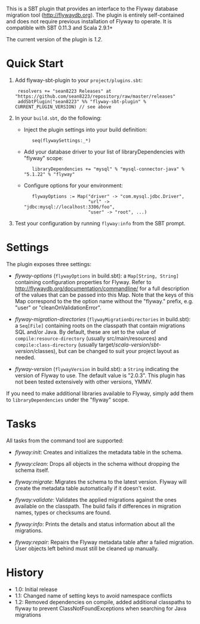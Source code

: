 This is a SBT plugin that provides an interface to the Flyway database
migration tool (<http://flywaydb.org>). The plugin is entirely self-contained
and does not require previous installation of Flyway to operate. It is
compatible with SBT 0.11.3 and Scala 2.9.1+

The current version of the plugin is *1.2*.


Quick Start
===========

1. Add flyway-sbt-plugin to your `project/plugins.sbt`:
    
		resolvers += "sean8223 Releases" at "https://github.com/sean8223/repository/raw/master/releases"
        addSbtPlugin("sean8223" %% "flyway-sbt-plugin" % CURRENT_PLUGIN_VERSION) // see above

2. In your `build.sbt`, do the following:
 
   * Inject the plugin settings into your build definition:

            seq(flywaySettings:_*)

   * Add your database driver to your list of libraryDependencies with "flyway" scope:

            libraryDependencies += "mysql" % "mysql-connector-java" % "5.1.22" % "flyway"

   * Configure options for your environment:

            flywayOptions := Map("driver" -> "com.mysql.jdbc.Driver",
                                 "url" -> "jdbc:mysql://localhost:3306/foo",
                                 "user" -> "root", ...) 
						 
3. Test your configuration by running `flyway:info` from the SBT prompt.
	

Settings
========

The plugin exposes three settings:

* *flyway-options* (`flywayOptions` in build.sbt): a `Map[String, String]` 
  containing configuration properties for Flyway. Refer to 
  <http://flywaydb.org/documentation/commandline/> for a full description
  of the values that can be passed into this Map. Note that the keys of this
  Map correspond to the the option name without the "flyway." prefix,
  e.g. "user" or "cleanOnValidationError".

* *flyway-migration-directories* (`flywayMigrationDirectories` in 
  build.sbt): a `Seq[File]` containing roots on the classpath that contain
  migrations SQL and/or Java. By default, these are set to the value of
  `compile:resource-directory` (usually src/main/resources) and 
  `compile:class-directory` (usually target/_scala-version_/_sbt-version_/classes),
  but can be changed to suit your project layout as needed.

* *flyway-version* (`flywayVersion` in build.sbt): a `String`
  indicating the version of Flyway to use. The default value is "2.0.3".
  This plugin has not been tested extensively with other versions, YMMV.

If you need to make additional libraries available to Flyway, simply add
them to `libraryDependencies` under the "flyway" scope.


Tasks
=====

All tasks from the command tool are supported:

* *flyway:init*: Creates and initializes the metadata table in the schema.

* *flyway:clean*: Drops all objects in the schema without dropping the schema itself.

* *flyway:migrate*: Migrates the schema to the latest version. Flyway will create the metadata table automatically if it doesn't exist.

* *flyway:validate*: Validates the applied migrations against the ones available on the classpath. The build fails if differences in migration names, types or checksums are found.

* *flyway:info*: Prints the details and status information about all the migrations.

* *flyway:repair*: Repairs the Flyway metadata table after a failed migration. User objects left behind must still be cleaned up manually.


History
=======

* 1.0: Initial release
* 1.1: Changed name of setting keys to avoid namespace conflicts
* 1.2: Removed dependencies on compile, added additional classpaths to flyway to prevent ClassNotFoundExceptions when searching for Java migrations

